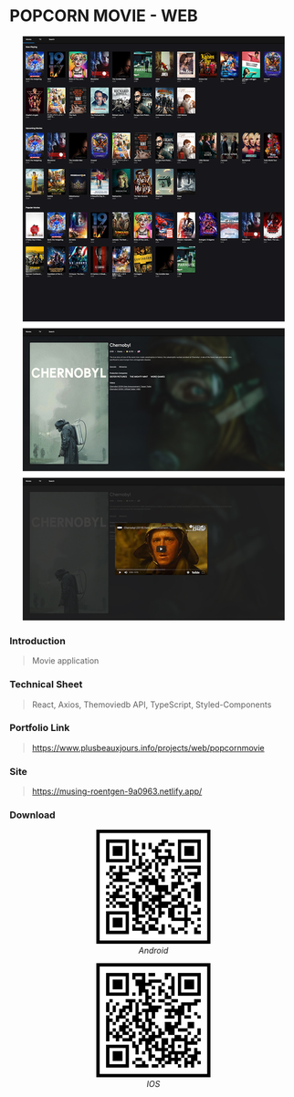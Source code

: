 # POPCORN MOVIE - WEB

<p align="center" >
  <img src="https://github.com/plusbeauxjours/web-plusbeauxjours/blob/master/src/Images/Web/Movie_web/Movie_web_screenshot.jpg" >
  <br>
</p>

### Introduction

> Movie application

### Technical Sheet

> React, Axios, Themoviedb API, TypeScript, Styled-Components

### Portfolio Link

> https://www.plusbeauxjours.info/projects/web/popcornmovie

### Site

> https://musing-roentgen-9a0963.netlify.app/

### Download

<span>
<p align="center" >
  <img src="https://github.com/plusbeauxjours/web-plusbeauxjours/blob/master/src/Images/App/Movie_app/MovieApp_Android.jpg" width="200"height="200" >
  <br>
  <em>Android</em>
  </p>
  <p align="center" >
  <img src="https://github.com/plusbeauxjours/web-plusbeauxjours/blob/master/src/Images/App/Movie_app/MovieApp_IOS.jpg" width="200"height="200" >
  <br>
  <em>IOS</em>
</p>
  </span>

